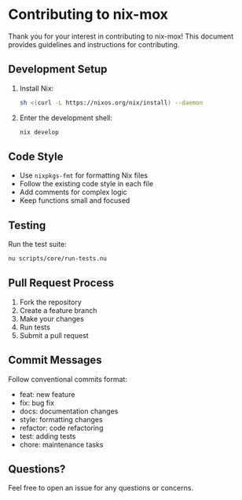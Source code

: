 # Contributing to nix-mox

Thank you for your interest in contributing to nix-mox! This document provides guidelines and instructions for contributing.

## Development Setup

1. Install Nix:

   ```bash
   sh <(curl -L https://nixos.org/nix/install) --daemon
   ```

2. Enter the development shell:

   ```bash
   nix develop
   ```

## Code Style

- Use `nixpkgs-fmt` for formatting Nix files
- Follow the existing code style in each file
- Add comments for complex logic
- Keep functions small and focused

## Testing

Run the test suite:

```bash
nu scripts/core/run-tests.nu
```

## Pull Request Process

1. Fork the repository
2. Create a feature branch
3. Make your changes
4. Run tests
5. Submit a pull request

## Commit Messages

Follow conventional commits format:

- feat: new feature
- fix: bug fix
- docs: documentation changes
- style: formatting changes
- refactor: code refactoring
- test: adding tests
- chore: maintenance tasks

## Questions?

Feel free to open an issue for any questions or concerns.
